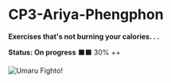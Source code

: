# CP3-Ariya-Phengphon
**Exercises that's not burning your calories. . .**

**Status: On progress** ⬛⬛ 30% ++

![Umaru Fighto!](https://steamuserimages-a.akamaihd.net/ugc/159156822501492776/45D53506D14325B9F8CE1B391986EC35CA8E268D/)
